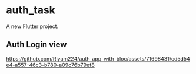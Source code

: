 # auth_task

A new Flutter project.

 ## Auth Login view 

 
https://github.com/Riyam224/auth_app_with_bloc/assets/71698431/cd5d54e4-a557-46c3-b780-a09c76b79ef8

